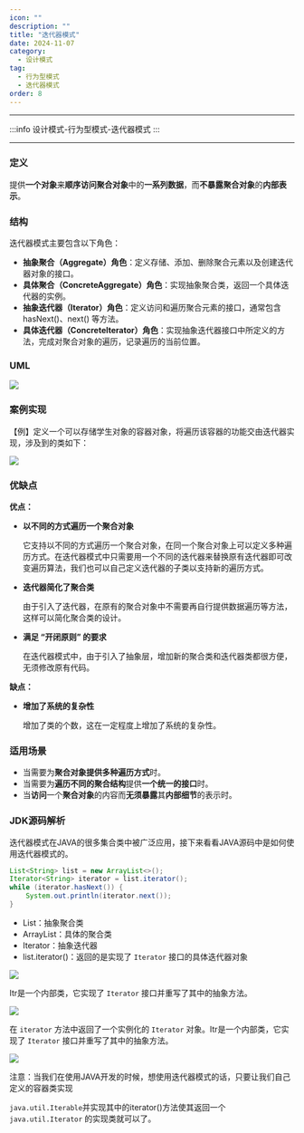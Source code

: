 ```yaml
---
icon: ""
description: ""
title: "迭代器模式"
date: 2024-11-07
category:
  - 设计模式
tag:
  - 行为型模式
  - 迭代器模式
order: 8
---
```


---

:::info
设计模式-行为型模式-迭代器模式
:::

---


### 定义

提供**一个对象**来**顺序访问聚合对象**中的**一系列数据**，而**不暴露聚合对象**的**内部表示**。 

### 结构

迭代器模式主要包含以下角色：

- **抽象聚合（Aggregate）角色**：定义存储、添加、删除聚合元素以及创建迭代器对象的接口。
- **具体聚合（ConcreteAggregate）角色**：实现抽象聚合类，返回一个具体迭代器的实例。
- **抽象迭代器（Iterator）角色**：定义访问和遍历聚合元素的接口，通常包含 hasNext()、next() 等方法。
- **具体迭代器（Concretelterator）角色**：实现抽象迭代器接口中所定义的方法，完成对聚合对象的遍历，记录遍历的当前位置。

### UML

![](https://drawingbed-686.pages.dev/myblog/202411071017391.png)

### 案例实现

【例】定义一个可以存储学生对象的容器对象，将遍历该容器的功能交由迭代器实现，涉及到的类如下：

![](https://drawingbed-686.pages.dev/myblog/202411071017428.png)

### **优缺点**

**优点：**

- **以不同的方式遍历一个聚合对象**
    
    它支持以不同的方式遍历一个聚合对象，在同一个聚合对象上可以定义多种遍历方式。在迭代器模式中只需要用一个不同的迭代器来替换原有迭代器即可改变遍历算法，我们也可以自己定义迭代器的子类以支持新的遍历方式。
    
- **迭代器简化了聚合类**
    
    由于引入了迭代器，在原有的聚合对象中不需要再自行提供数据遍历等方法，这样可以简化聚合类的设计。
    
- **满足 “开闭原则” 的要求**
    
    在迭代器模式中，由于引入了抽象层，增加新的聚合类和迭代器类都很方便，无须修改原有代码。
    

**缺点：**

- **增加了系统的复杂性**
    
    增加了类的个数，这在一定程度上增加了系统的复杂性。
    

### 适用场景

- 当需要为**聚合对象提供多种遍历方式**时。
- 当需要为**遍历不同的聚合结构**提供**一个统一的接口**时。
- 当**访问**一个**聚合对象**的内容而**无须暴露**其**内部细节**的表示时。

### JDK源码解析

迭代器模式在JAVA的很多集合类中被广泛应用，接下来看看JAVA源码中是如何使用迭代器模式的。

```java
List<String> list = new ArrayList<>();
Iterator<String> iterator = list.iterator();
while (iterator.hasNext()) {
    System.out.println(iterator.next());
}
```

- List：抽象聚合类
- ArrayList：具体的聚合类
- Iterator：抽象迭代器
- list.iterator()：返回的是实现了 `Iterator` 接口的具体迭代器对象

![](https://drawingbed-686.pages.dev/myblog/202411071018993.png)

Itr是一个内部类，它实现了 `Iterator` 接口并重写了其中的抽象方法。

![](https://drawingbed-686.pages.dev/myblog/202411071018977.png)

在 `iterator` 方法中返回了一个实例化的 `Iterator` 对象。Itr是一个内部类，它实现了 `Iterator` 接口并重写了其中的抽象方法。

![](https://drawingbed-686.pages.dev/myblog/202411071018389.png)

注意：当我们在使用JAVA开发的时候，想使用迭代器模式的话，只要让我们自己定义的容器类实现

`java.util.Iterable`并实现其中的iterator()方法使其返回一个 `java.util.Iterator` 的实现类就可以了。